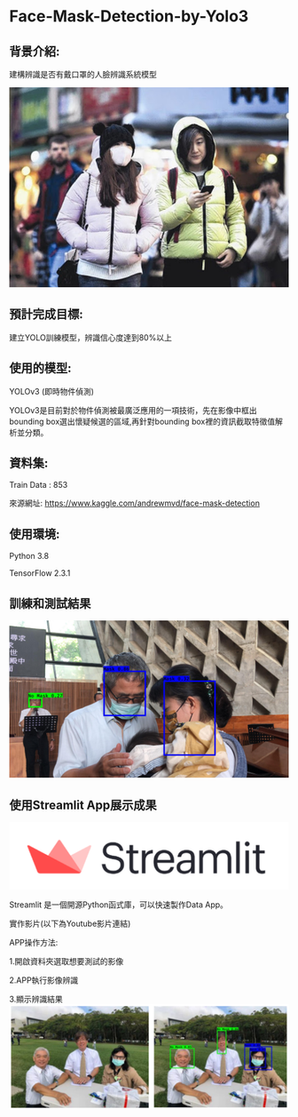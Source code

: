 # Face-Mask-Detection-by-Yolo3
## 背景介紹:
建構辨識是否有戴口罩的人臉辨識系統模型

![image](https://github.com/tddwso/Face-Mask-Detection-by-Yolo3/blob/main/pic.PNG)

## 預計完成目標:
建立YOLO訓練模型，辨識信心度達到80%以上

## 使用的模型: 
YOLOv3 (即時物件偵測)

YOLOv3是目前對於物件偵測被最廣泛應用的一項技術，先在影像中框出bounding box選出懷疑候選的區域,再針對bounding box裡的資訊截取特徵值解析並分類。
## 資料集:
Train Data : 853

來源網址: https://www.kaggle.com/andrewmvd/face-mask-detection

## 使用環境:
Python 3.8

TensorFlow 2.3.1 
## 訓練和測試結果

![image](https://github.com/tddwso/Face-Mask-Detection-by-Yolo3/blob/main/IMG_2334_mask.JPG)

## 使用Streamlit App展示成果

![image](https://github.com/tddwso/Uniqlo-Label-Defect-Classification-by-Deep-Learning/blob/main/Stream%20Logo.png)

Streamlit 是一個開源Python函式庫，可以快速製作Data App。

實作影片(以下為Youtube影片連結)

APP操作方法:

1.開啟資料夾選取想要測試的影像

2.APP執行影像辨識

3.顯示辨識結果
[![IMAGE ALT TEXT HERE](https://github.com/tddwso/Face-Mask-Detection-by-Yolo3/blob/main/streamlit.PNG)](https://youtu.be/6oOH7tESTw0)





